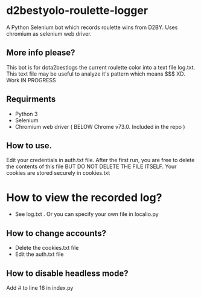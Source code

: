 # d2bestyolo-roulette-logger
A Python Selenium bot which records roulette wins from D2BY. Uses chromium as selenium web driver.

## More info please?
This bot is for dota2bestlogs the current roulette color into a text file log.txt. This text file may be useful to analyze it's pattern which means $$$ XD. Work IN PROGRESS

## Requirments
 - Python 3
 - Selenium
 - Chromium web driver ( BELOW Chrome v73.0. Included in the repo )

## How to use.
Edit your credentials in auth.txt file. After the first run, you are free to delete the contents of this file BUT DO NOT DELETE THE FILE ITSELF. Your cookies are stored securely in cookies.txt

# How to view the recorded log?
 - See log.txt . Or you can specify your own file in localio.py

## How to change accounts?
 - Delete the cookies.txt file
 - Edit the auth.txt file
 
## How to disable headless mode?
Add # to line 16 in index.py

 

